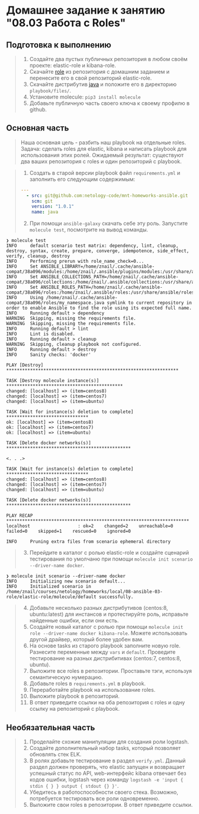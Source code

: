 # Домашнее задание к занятию "08.03 Работа с Roles"

## Подготовка к выполнению
>1. Создайте два пустых публичных репозитория в любом своём проекте: elastic-role и kibana-role.
>2. Скачайте [role](./roles/) из репозитория с домашним заданием и перенесите его в свой репозиторий elastic-role.
>3. Скачайте дистрибутив [java](https://www.oracle.com/java/technologies/javase-jdk11-downloads.html) и положите его в директорию `playbook/files/`. 
>4. Установите molecule: `pip3 install molecule`
>5. Добавьте публичную часть своего ключа к своему профилю в github.

## Основная часть

>Наша основная цель - разбить наш playbook на отдельные roles. Задача: сделать roles для elastic, kibana и написать playbook для использования этих ролей. Ожидаемый результат: существуют два ваших репозитория с roles и один репозиторий с playbook.

>1. Создать в старой версии playbook файл `requirements.yml` и заполнить его следующим содержимым:
>   ```yaml
>   ---
>     - src: git@github.com:netology-code/mnt-homeworks-ansible.git
>       scm: git
>       version: "1.0.1"
>       name: java 
>   ```
>2. При помощи `ansible-galaxy` скачать себе эту роль. Запустите  `molecule test`, посмотрите на вывод команды.
```
❯ molecule test
INFO     default scenario test matrix: dependency, lint, cleanup, destroy, syntax, create, prepare, converge, idempotence, side_effect, verify, cleanup, destroy
INFO     Performing prerun with role_name_check=0...
INFO     Set ANSIBLE_LIBRARY=/home/znail/.cache/ansible-compat/38a096/modules:/home/znail/.ansible/plugins/modules:/usr/share/ansible/plugins/modules
INFO     Set ANSIBLE_COLLECTIONS_PATH=/home/znail/.cache/ansible-compat/38a096/collections:/home/znail/.ansible/collections:/usr/share/ansible/collections
INFO     Set ANSIBLE_ROLES_PATH=/home/znail/.cache/ansible-compat/38a096/roles:/home/znail/.ansible/roles:/usr/share/ansible/roles:/etc/ansible/roles
INFO     Using /home/znail/.cache/ansible-compat/38a096/roles/my_namespace.java symlink to current repository in order to enable Ansible to find the role using its expected full name.
INFO     Running default > dependency
WARNING  Skipping, missing the requirements file.
WARNING  Skipping, missing the requirements file.
INFO     Running default > lint
INFO     Lint is disabled.
INFO     Running default > cleanup
WARNING  Skipping, cleanup playbook not configured.
INFO     Running default > destroy
INFO     Sanity checks: 'docker'

PLAY [Destroy] *****************************************************************

TASK [Destroy molecule instance(s)] ********************************************
changed: [localhost] => (item=centos8)
changed: [localhost] => (item=centos7)
changed: [localhost] => (item=ubuntu)

TASK [Wait for instance(s) deletion to complete] *******************************
ok: [localhost] => (item=centos8)
ok: [localhost] => (item=centos7)
ok: [localhost] => (item=ubuntu)

TASK [Delete docker networks(s)] ***********************************************

<. . .>

TASK [Wait for instance(s) deletion to complete] *******************************
changed: [localhost] => (item=centos8)
changed: [localhost] => (item=centos7)
changed: [localhost] => (item=ubuntu)

TASK [Delete docker networks(s)] ***********************************************

PLAY RECAP *********************************************************************
localhost                  : ok=2    changed=2    unreachable=0    failed=0    skipped=1    rescued=0    ignored=0

INFO     Pruning extra files from scenario ephemeral directory
```

>3. Перейдите в каталог с ролью elastic-role и создайте сценарий тестирования по умолчаню при помощи `molecule init scenario --driver-name docker`.

```
❯ molecule init scenario --driver-name docker
INFO     Initializing new scenario default...
INFO     Initialized scenario in /home/znail/courses/netology/homeworks/local/08-ansible-03-role/elastic-role/molecule/default successfully.
```
>4. Добавьте несколько разных дистрибутивов (centos:8, ubuntu:latest) для инстансов и протестируйте роль, исправьте найденные ошибки, если они есть.
>5. Создайте новый каталог с ролью при помощи `molecule init role --driver-name docker kibana-role`. Можете использовать другой драйвер, который более удобен вам.
>6. На основе tasks из старого playbook заполните новую role. Разнесите переменные между `vars` и `default`. Проведите тестирование на разных дистрибитивах (centos:7, centos:8, ubuntu).
>7. Выложите все roles в репозитории. Проставьте тэги, используя семантическую нумерацию.
>8. Добавьте roles в `requirements.yml` в playbook.
>9. Переработайте playbook на использование roles.
>10. Выложите playbook в репозиторий.
>11. В ответ приведите ссылки на оба репозитория с roles и одну ссылку на репозиторий с playbook.

## Необязательная часть

>1. Проделайте схожие манипуляции для создания роли logstash.
>2. Создайте дополнительный набор tasks, который позволяет обновлять стек ELK.
>3. В ролях добавьте тестирование в раздел `verify.yml`. Данный раздел должен проверять, что elastic запущен и возвращает успешный статус по API, web-интерфейс kibana отвечает без кодов ошибки, logstash через команду `logstash -e 'input { stdin { } } output { stdout {} }'`.
>4. Убедитесь в работоспособности своего стека. Возможно, потребуется тестировать все роли одновременно.
>5. Выложите свои roles в репозитории. В ответ приведите ссылки.
